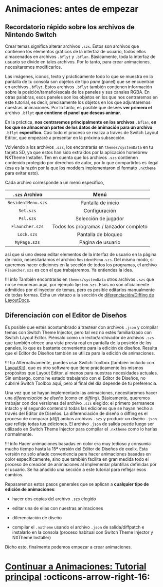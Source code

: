 # Animaciones: antes de empezar

## Recordatorio rápido sobre los archivos de Nintendo Switch

Crear temas significa alterar archivos `.szs`. Estos son archivos que contienen los elementos gráficos de la interfaz de usuario, todos ellos almacenados en archivos `.bflyt` y `.bflan`. Básicamente, toda la interfaz de usuario se divide en tales archivos. Por lo tanto, para crear animaciones, necesitaremos modificarlos.

Las imágenes, iconos, texto y prácticamente todo lo que se muestra en la pantalla de tu consola son objetos de tipo *pane* (panel) que se encuentran en archivos `.bflyt`. Estos archivos `.bflyt` también contienen información sobre la posición/tamaño/escala de los paneles y sus canales RGBA. En otras palabras, esos paneles son los objetos en los que nos centraremos en este tutorial, es decir, precisamente los objetos en los que adjuntaremos nuestras animaciones. Por lo tanto, es posible que desees **ver primero el** archivo `.bflyt` **que contiene el panel que deseas animar**.

En la práctica, **nos centraremos principalmente en los archivos** `.bflan`, **en los que se almacenan partes de los datos de animación para un archivo** `.bflyt` **específico**. Casi todo el proceso se realiza a través de Switch Layout Editor, que empezaré a presentar en la próxima subsección.

Volviendo a los archivos `.szs`, los encontrarás en `themes/systemData` en tu tarjeta SD, ya que estos han sido extraídos por la aplicación homebrew NXTheme Installer. Ten en cuenta que los archivos `.szs` contienen contenido protegido por derechos de autor, por lo que compartirlos es ilegal (esa es la razón por la que los modders implementaron el formato `.nxtheme` para evitar esto).

Cada archivo corresponde a un menú específico,


| `.szs` Archivo         | Menú                      |
|:----------------------:|:---------------------------:|
| `ResidentMenu.szs`   | Pantalla de inicio         |
| `Set.szs`            | Configuración              |
| `Psl.szs`            | Selección de jugador       |
| `Flauncher.szs`      | Todos los programas / lanzador completo |
| `Lock.szs`           | Pantalla de bloqueo        |
| `MyPage.szs`         | Página de usuario          |

así que si uno desea editar elementos de la interfaz de usuario en la página de inicio, necesitaríamos el archivo `ResidentMenu.szs`. Del mismo modo, si queremos hacer ediciones en la sección de todos los programas, el archivo `Flauncher.szs` es con el que trabajaremos. Ya entiendes la idea.

!!! info
    También encontrarás en `themes/systemData` otros archivos `.szs` que no se enumeran aquí, por ejemplo `Option.szs`. 
    Esos no son oficialmente admitidos por el inyector de temas, pero es posible editarlos manualmente de todas formas. Echa un vistazo a la sección de [diferenciación/Diffing de LayoutDocs](../diffing.md).

## Diferenciación con el Editor de Diseños

Es posible que estés acostumbrado a trastear con archivos `.json` y compilar temas con Switch Theme Injector, pero tal vez no estés familiarizado con Switch Layout Editor. Piénsalo como un lector/archivador de archivos `.szs` que también ofrece una vista previa real en pantalla de la posición de los paneles, lo que es bastante conveniente para la edición de diseños. Resulta que el Editor de Diseños también se utiliza para la edición de animaciones.

!!! tip
    Alternativamente, puedes usar Switch Toolbox (también incluido con [LayoutKit](https://github.com/ThemezerNX/LayoutKit)), que es otro software que tiene prácticamente los mismos propósitos que Layout Editor, al menos para nuestras necesidades actuales. Sin embargo, como he estado trabajando con el Editor de Diseños, no cubriré Switch Toolbox aquí, pero al final del día depende de tu preferencia.

Una vez que se hayan implementado las animaciones, necesitaremos hacer una *diferenciación de diseño* (como en *diffing*). Básicamente, queremos trabajar con dos versiones del archivo `.szs` elegido: el primero permanece intacto y el segundo contendrá todas las ediciones que se hayan hecho a través del Editor de Diseños. La diferenciación de diseño o diffing es el proceso de comparar (*diff*) ambos archivos `.szs` y producir un diseño `.json` que refleje todas tus ediciones. El archivo `.json` de salida puede luego ser utilizado en Switch Theme Injector para compilar el `.nxtheme` como lo harías normalmente.

!!! info
    Hacer animaciones basadas en color era muy tedioso y consumía mucho tiempo hasta la 15ª versión del Editor de Diseños de exelix. Esta versión no solo añade conveniencia para hacer animaciones basadas en color específicamente, sino que también facilita en gran medida todo el proceso de creación de animaciones al implementar plantillas definidas por el usuario. Se ha añadido una sección a este tutorial para reflejar esos cambios.

Repasaremos estos pasos generales que se aplican a **cualquier tipo de edición de animaciones**:

- hacer dos copias del archivo `.szs` elegido

- editar una de ellas con nuestras animaciones

- diferenciación de diseño

- compilar el `.nxtheme` usando el archivo `.json` de salida/diffpatch e instalarlo en la consola (proceso habitual con Switch Theme Injector y NXTheme Installer)


Dicho esto, finalmente podemos empezar a crear animaciones.

# [Continuar a Animaciones: Tutorial principal](main-tutorial.md) :octicons-arrow-right-16:
